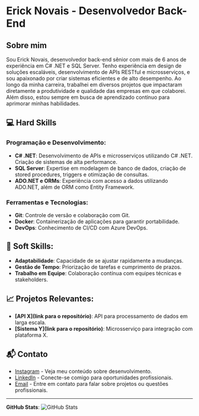 # Erick Novais - Desenvolvedor Back-End

## Sobre mim
Sou Erick Novais, desenvolvedor back-end sênior com mais de 6 anos de experiência em C# .NET e SQL Server. Tenho experiência em design de soluções escaláveis, desenvolvimento de APIs RESTful e microsserviços, e sou apaixonado por criar sistemas eficientes e de alto desempenho. Ao longo da minha carreira, trabalhei em diversos projetos que impactaram diretamente a produtividade e qualidade das empresas em que colaborei. Além disso, estou sempre em busca de aprendizado contínuo para aprimorar minhas habilidades.

## 💻 Hard Skills

### Programação e Desenvolvimento:
- **C# .NET**: Desenvolvimento de APIs e microsserviços utilizando C# .NET. Criação de sistemas de alta performance.
- **SQL Server**: Expertise em modelagem de banco de dados, criação de stored procedures, triggers e otimização de consultas.
- **ADO.NET e ORMs**: Experiência com acesso a dados utilizando ADO.NET, além de ORM como Entity Framework.

### Ferramentas e Tecnologias:
- **Git**: Controle de versão e colaboração com Git.
- **Docker**: Containerização de aplicações para garantir portabilidade.
- **DevOps**: Conhecimento de CI/CD com Azure DevOps.

## 🤝 Soft Skills:
- **Adaptabilidade**: Capacidade de se ajustar rapidamente a mudanças.
- **Gestão de Tempo**: Priorização de tarefas e cumprimento de prazos.
- **Trabalho em Equipe**: Colaboração contínua com equipes técnicas e stakeholders.

## 📈 Projetos Relevantes:
- **[API X](link para o repositório)**: API para processamento de dados em larga escala.
- **[Sistema Y](link para o repositório)**: Microsserviço para integração com plataforma X.

## 📬 Contato
- [Instagram](https://instagram.com/novaisdh) - Veja meu conteúdo sobre desenvolvimento.
- [LinkedIn](https://www.linkedin.com/in/ericknovais) - Conecte-se comigo para oportunidades profissionais.
- [Email](mailto:erick.hora@outlook.com) - Entre em contato para falar sobre projetos ou questões profissionais.

---

**GitHub Stats**:
![GitHub Stats](https://github-readme-stats.vercel.app/api?username=ericknovais&show_icons=true&theme=radical)
